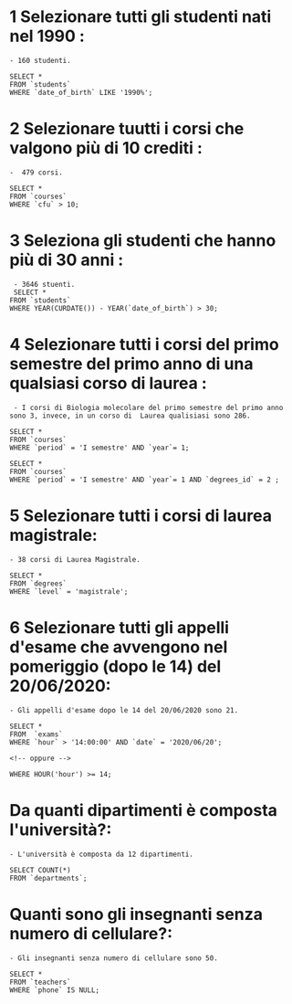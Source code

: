 

# 1 Selezionare tutti gli studenti nati nel 1990 : 
    - 160 studenti.

    SELECT *
    FROM `students`
    WHERE `date_of_birth` LIKE '1990%';

# 2 Selezionare tuutti i corsi che valgono più di 10 crediti :
    -  479 corsi.

    SELECT *
    FROM `courses`
    WHERE `cfu` > 10;

# 3 Seleziona gli studenti che hanno più di 30 anni : 
     - 3646 stuenti.
     SELECT * 
    FROM `students`
    WHERE YEAR(CURDATE()) - YEAR(`date_of_birth`) > 30;




    
    
# 4 Selezionare tutti i corsi del primo semestre del primo anno di una qualsiasi corso di laurea :
     - I corsi di Biologia molecolare del primo semestre del primo anno  sono 3, invece, in un corso di  Laurea qualisiasi sono 286.

    SELECT * 
    FROM `courses`
    WHERE `period` = 'I semestre' AND `year`= 1;

    SELECT * 
    FROM `courses`
    WHERE `period` = 'I semestre' AND `year`= 1 AND `degrees_id` = 2 ;

# 5 Selezionare tutti i corsi di laurea magistrale:
    - 38 corsi di Laurea Magistrale.

    SELECT *
    FROM `degrees`
    WHERE `level` = 'magistrale';

# 6 Selezionare tutti gli appelli d'esame che avvengono nel pomeriggio (dopo le 14) del 20/06/2020:
    - Gli appelli d'esame dopo le 14 del 20/06/2020 sono 21.
    
    SELECT *
    FROM  `exams`
    WHERE `hour` > '14:00:00' AND `date` = '2020/06/20';

    <!-- oppure -->

    WHERE HOUR('hour') >= 14;

# Da quanti dipartimenti è composta l'università?:
    - L'università è composta da 12 dipartimenti.

    SELECT COUNT(*)
    FROM `departments`;

# Quanti sono gli insegnanti senza numero di cellulare?:
    - Gli insegnanti senza numero di cellulare sono 50.

    SELECT *
    FROM `teachers`
    WHERE `phone` IS NULL;
